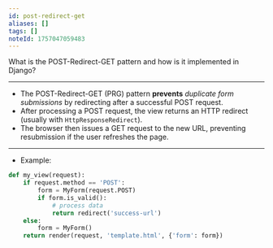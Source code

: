 ```yaml
---
id: post-redirect-get
aliases: []
tags: []
noteId: 1757047059483
---
```


What is the POST-Redirect-GET pattern and how is it implemented in Django?

---

- The POST-Redirect-GET (PRG) pattern **prevents** _duplicate form submissions_ by redirecting after a successful POST request.
- After processing a POST request, the view returns an HTTP redirect (usually with `HttpResponseRedirect`).
- The browser then issues a GET request to the new URL, preventing resubmission if the user refreshes the page.

---

- Example:

```python
def my_view(request):
    if request.method == 'POST':
        form = MyForm(request.POST)
        if form.is_valid():
            # process data
            return redirect('success-url')
    else:
        form = MyForm()
    return render(request, 'template.html', {'form': form})
```
